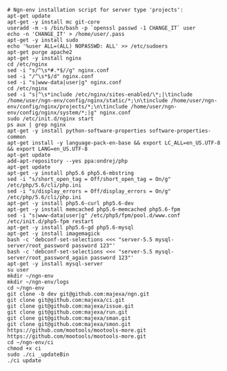     # Ngn-env installation script for server type 'projects':
    apt-get update
    apt-get -y install mc git-core
    useradd -m -s /bin/bash -p `openssl passwd -1 CHANGE_IT` user
    echo -n 'CHANGE_IT' > /home/user/.pass
    apt-get -y install sudo
    echo '%user ALL=(ALL) NOPASSWD: ALL' >> /etc/sudoers
    apt-get purge apache2
    apt-get -y install nginx
    cd /etc/nginx
    sed -i "s/^\s*#.*$//g" nginx.conf
    sed -i "/^\s*$/d" nginx.conf
    sed -i "s|www-data|user|g" nginx.conf
    cd /etc/nginx
    sed -i "s|^\s*include /etc/nginx/sites-enabled/\*;|\tinclude /home/user/ngn-env/config/nginx/static/*;\n\tinclude /home/user/ngn-env/config/nginx/projects/*;\n\tinclude /home/user/ngn-env/config/nginx/system/*;|g" nginx.conf
    sudo /etc/init.d/nginx start
    ps aux | grep nginx
    apt-get -y install python-software-properties software-properties-common
    apt-get install -y language-pack-en-base && export LC_ALL=en_US.UTF-8 && export LANG=en_US.UTF-8
    apt-get update
    add-apt-repository --yes ppa:ondrej/php
    apt-get update
    apt-get -y install php5.6 php5.6-mbstring
    sed -i "s/short_open_tag = Off/short_open_tag = On/g" /etc/php/5.6/cli/php.ini
    sed -i "s/display_errors = Off/display_errors = On/g" /etc/php/5.6/cli/php.ini
    apt-get -y install php5.6-curl php5.6-dev
    apt-get -y install memcached php5.6-memcached php5.6-fpm
    sed -i "s|www-data|user|g" /etc/php5/fpm/pool.d/www.conf
    /etc/init.d/php5-fpm restart
    apt-get -y install php5.6-gd php5.6-mysql
    apt-get -y install imagemagick
    bash -c 'debconf-set-selections <<< "server-5.5 mysql-server/root_password password 123"'
    bash -c 'debconf-set-selections <<< "server-5.5 mysql-server/root_password_again password 123"'
    apt-get -y install mysql-server
    su user
    mkdir ~/ngn-env
    mkdir ~/ngn-env/logs
    cd ~/ngn-env
    git clone -b dev git@github.com:majexa/ngn.git
    git clone git@github.com:majexa/ci.git
    git clone git@github.com:majexa/issue.git
    git clone git@github.com:majexa/run.git
    git clone git@github.com:majexa/sman.git
    git clone git@github.com:majexa/smon.git
    https://github.com/mootools/mootools-more.git
    https://github.com/mootools/mootools-more.git
    cd ~/ngn-env/ci
    chmod +x ci
    sudo ./ci _updateBin
    ./ci update
